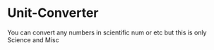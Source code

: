 # Unit-Converter
You can convert any numbers in scientific num or etc but this is only Science and Misc
